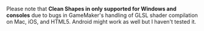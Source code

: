 Please note that **Clean Shapes in only supported for Windows and consoles** due to bugs in GameMaker's handling of GLSL shader compilation on Mac, iOS, and HTML5. Android might work as well but I haven't tested it.
